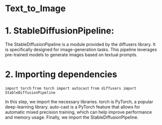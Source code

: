 # Text_to_Image

# 1. StableDiffusionPipeline:

The StableDiffusionPipeline is a module provided by the diffusers library. It is specifically designed for image-generation tasks. This pipeline leverages pre-trained models to generate images based on textual prompts.

# 2. Importing dependencies

`import torch`
`from torch import autocast`
`from diffusers import StableDiffusionPipeline`

In this step, we import the necessary libraries. torch is PyTorch, a popular deep-learning library. auto-cast is a PyTorch feature that allows for automatic mixed precision training, which can help improve performance and memory usage. Finally, we import the StableDiffusionPipeline.
